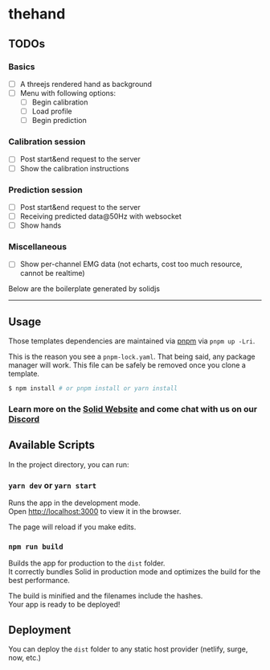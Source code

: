 # thehand

## TODOs

### Basics

- [ ] A threejs rendered hand as background
- [ ] Menu with following options:
    - [ ] Begin calibration
    - [ ] Load profile
    - [ ] Begin prediction

### Calibration session

- [ ] Post start&end request to the server
- [ ] Show the calibration instructions

### Prediction session

- [ ] Post start&end request to the server
- [ ] Receiving predicted data@50Hz with websocket
- [ ] Show hands

### Miscellaneous

- [ ] Show per-channel EMG data (not echarts, cost too much resource, cannot be realtime)

Below are the boilerplate generated by solidjs

---

## Usage

Those templates dependencies are maintained via [pnpm](https://pnpm.io) via `pnpm up -Lri`.

This is the reason you see a `pnpm-lock.yaml`. That being said, any package manager will work. This file can be safely
be removed once you clone a template.

```bash
$ npm install # or pnpm install or yarn install
```

### Learn more on the [Solid Website](https://solidjs.com) and come chat with us on our [Discord](https://discord.com/invite/solidjs)

## Available Scripts

In the project directory, you can run:

### `yarn dev` or `yarn start`

Runs the app in the development mode.<br>
Open [http://localhost:3000](http://localhost:3000) to view it in the browser.

The page will reload if you make edits.<br>

### `npm run build`

Builds the app for production to the `dist` folder.<br>
It correctly bundles Solid in production mode and optimizes the build for the best performance.

The build is minified and the filenames include the hashes.<br>
Your app is ready to be deployed!

## Deployment

You can deploy the `dist` folder to any static host provider (netlify, surge, now, etc.)
